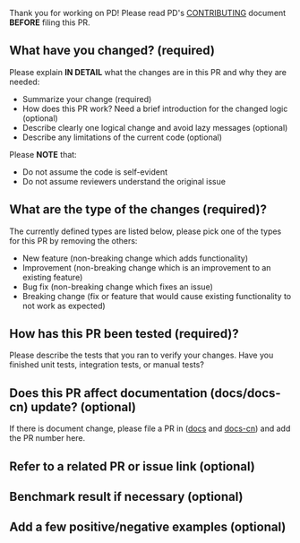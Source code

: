 Thank you for working on PD! Please read PD's [CONTRIBUTING](https://github.com/pingcap/pd/blob/master/CONTRIBUTING.md) document **BEFORE** filing this PR.

## What have you changed? (required)

Please explain **IN DETAIL** what the changes are in this PR and why they are needed:
- Summarize your change (required)
- How does this PR work? Need a brief introduction for the changed logic (optional)
- Describe clearly one logical change and avoid lazy messages (optional)
- Describe any limitations of the current code (optional)

Please **NOTE** that:
- Do not assume the code is self-evident
- Do not assume reviewers understand the original issue

## What are the type of the changes (required)?

The currently defined types are listed below, please pick one of the types for this PR by removing the others:
- New feature (non-breaking change which adds functionality)
- Improvement (non-breaking change which is an improvement to an existing feature)
- Bug fix (non-breaking change which fixes an issue)
- Breaking change (fix or feature that would cause existing functionality to not work as expected)

## How has this PR been tested (required)?

Please describe the tests that you ran to verify your changes. Have you finished unit tests, integration tests, or manual tests?

## Does this PR affect documentation (docs/docs-cn) update? (optional)

If there is document change, please file a PR in ([docs](https://github.com/pingcap/docs) and [docs-cn](https://github.com/pingcap/docs-cn)) and add the PR number here.

## Refer to a related PR or issue link (optional)

## Benchmark result if necessary (optional)

## Add a few positive/negative examples (optional)

